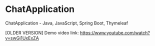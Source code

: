 # ChatApplication
 ChatApplication - Java, JavaScript, Spring Boot, Thymeleaf

 [OLDER VERSION] Demo video link: https://www.youtube.com/watch?v=swGj1UxExZA

